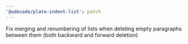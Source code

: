 ```yaml
---
'@udecode/plate-indent-list': patch
---
```


Fix merging and renumbering of lists when deleting empty paragraphs between them (both backward and forward deletion)
